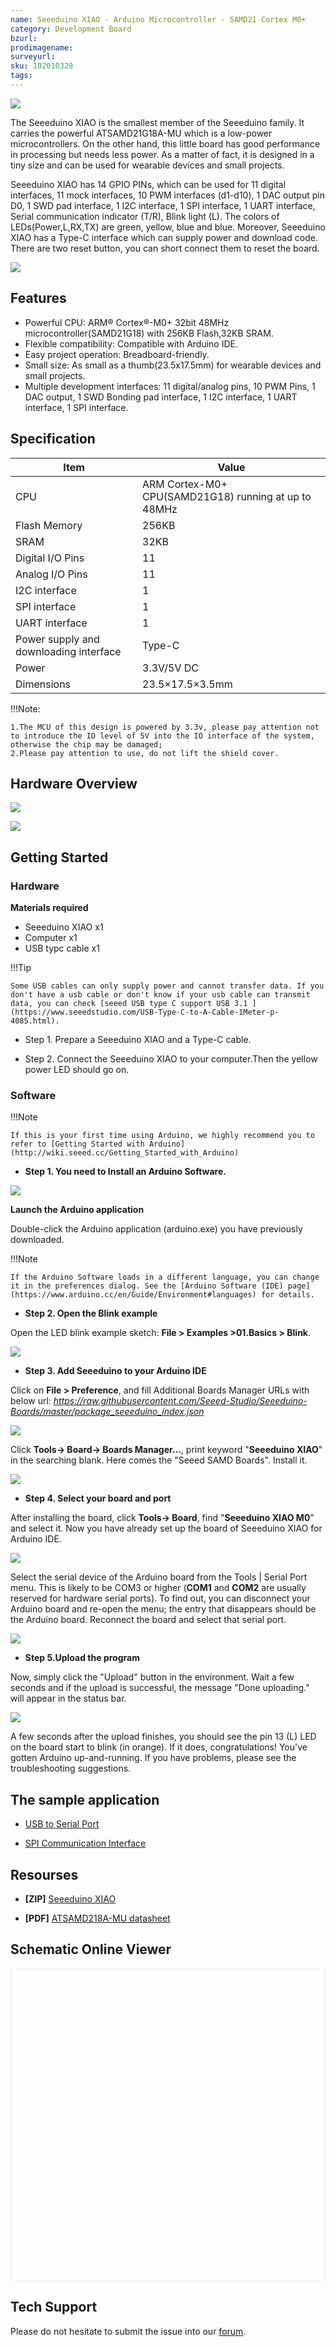 ```yaml
---
name: Seeeduino XIAO - Arduino Microcontroller - SAMD21 Cortex M0+
category: Development Board
bzurl: 
prodimagename:
surveyurl: 
sku: 102010328
tags:
---
```


![](https://raw.githubusercontent.com/SeeedDocument/Seeeduino-XIAO/master/img/Seeeduino-XIAO-preview-1.jpg)

The Seeeduino XIAO is the smallest member of the Seeeduino family. It carries the powerful ATSAMD21G18A-MU which is a low-power microcontrollers. On the other hand, this little board has good performance in processing but needs less power. As a matter of fact, it is designed in a tiny size and can be used for wearable devices and small projects.

Seeeduino XIAO has 14 GPIO PINs, which can be used for 11 digital interfaces, 11 mock interfaces, 10 PWM interfaces (d1-d10), 1 DAC output pin D0, 1 SWD pad interface, 1 I2C interface, 1 SPI interface, 1 UART interface, Serial communication indicator (T/R), Blink light (L). The colors of LEDs(Power,L,RX,TX) are green, yellow, blue and blue. Moreover, Seeeduino XIAO has a Type-C interface which can supply power and download code. There are two reset button, you can short connect them to reset the board.


<p style=":center"><a href="https://www.seeedstudio.com/Seeeduino-XIAO-Arduino-Microcontroller-SAMD21-Cortex-M0+-p-4426.html" target="_blank"><img src="https://github.com/SeeedDocument/wiki_english/raw/master/docs/images/300px-Get_One_Now_Banner-ragular.png" /></a></p>


## Features

- Powerful CPU: ARM® Cortex®-M0+ 32bit 48MHz microcontroller(SAMD21G18) with 256KB Flash,32KB SRAM.
- Flexible compatibility: Compatible with Arduino IDE.
- Easy project operation: Breadboard-friendly.
- Small size: As small as a thumb(23.5x17.5mm) for wearable devices and small projects.
- Multiple development interfaces: 11 digital/analog pins, 10 PWM Pins, 1 DAC output, 1 SWD Bonding pad interface, 1 I2C interface, 1 UART interface, 1 SPI interface.

## Specification

|Item|Value|
|---|---|
|CPU|ARM Cortex-M0+ CPU(SAMD21G18) running at up to 48MHz|
|Flash Memory|256KB|
|SRAM|32KB|
|Digital I/O Pins|11|
|Analog I/O Pins|11|
|I2C interface|1|
|SPI interface|1|
|UART interface|1|
|Power supply and downloading interface| Type-C|
|Power|3.3V/5V DC|
|Dimensions|23.5×17.5×3.5mm|


!!!Note:

    1.The MCU of this design is powered by 3.3v, please pay attention not to introduce the IO level of 5V into the IO interface of the system, otherwise the chip may be damaged;
    2.Please pay attention to use, do not lift the shield cover.




## Hardware Overview


![](https://github.com/SeeedDocument/Seeeduino-XIAO/raw/master/img/Seeeduino-XIAO-pinout.jpg)


![](https://github.com/SeeedDocument/Seeeduino-XIAO/raw/master/img/Seeeduino%20XIAO%20pinout%202.png)




## Getting Started


### Hardware


**Materials required**

- Seeeduino XIAO x1 
- Computer x1
- USB typc cable x1

!!!Tip

    Some USB cables can only supply power and cannot transfer data. If you don't have a usb cable or don't know if your usb cable can transmit data, you can check [seeed USB type C support USB 3.1 ](https://www.seeedstudio.com/USB-Type-C-to-A-Cable-1Meter-p-4085.html).


- Step 1. Prepare a Seeeduino XIAO and a Type-C cable.

- Step 2. Connect the Seeeduino XIAO to your computer.Then the yellow power LED should go on.


### Software


!!!Note


    If this is your first time using Arduino, we highly recommend you to refer to [Getting Started with Arduino](http://wiki.seeed.cc/Getting_Started_with_Arduino)



- **Step 1. You need to Install an Arduino Software.**


[![](https://raw.githubusercontent.com/SeeedDocument/Seeeduino_Stalker_V3_1/master/images/Download_IDE.png)](https://www.arduino.cc/en/Main/Software)


**Launch the Arduino application**

Double-click the Arduino application (arduino.exe) you have previously downloaded.


!!!Note
 
    If the Arduino Software loads in a different language, you can change it in the preferences dialog. See the [Arduino Software (IDE) page](https://www.arduino.cc/en/Guide/Environment#languages) for details.


- **Step 2. Open the Blink example**  

Open the LED blink example sketch: **File > Examples >01.Basics > Blink**.


![](https://raw.githubusercontent.com/SeeedDocument/Seeeduino_GPRS/master/img/select_blink.png)


- **Step 3. Add Seeeduino to your Arduino IDE**

Click on **File > Preference**, and fill Additional Boards Manager URLs with below url:
    *https://raw.githubusercontent.com/Seeed-Studio/Seeeduino-Boards/master/package_seeeduino_index.json*


![](https://github.com/SeeedDocument/Seeeduino-Femto/raw/master/.img/wiki2.png)


Click **Tools-> Board-> Boards Manager...**, print  keyword "**Seeeduino XIAO**" in the searching blank. Here comes the "Seeed SAMD Boards". Install it.


![](https://raw.githubusercontent.com/SeeedDocument/Seeeduino-XIAO/master/img/Seeeduino-XIAO-board.png)


- **Step 4. Select your board and port** 

After installing the board, click **Tools-> Board**, find "**Seeeduino XIAO M0**" and select it. Now you have already set up the board of Seeeduino XIAO for Arduino IDE.


![](https://raw.githubusercontent.com/SeeedDocument/Seeeduino-XIAO/master/img/board.png)




Select the serial device of the Arduino board from the Tools | Serial Port menu. This is likely to be COM3 or higher (**COM1** and **COM2** are usually reserved for hardware serial ports). To find out, you can disconnect your Arduino board and re-open the menu; the entry that disappears should be the Arduino board. Reconnect the board and select that serial port.


![](https://raw.githubusercontent.com/SeeedDocument/Seeeduino-XIAO/master/img/port.png)


- **Step 5.Upload the program**  


Now, simply click the "Upload" button in the environment. Wait a few seconds and if the upload is successful, the message "Done uploading." will appear in the status bar.


![](https://raw.githubusercontent.com/SeeedDocument/Seeeduino_GPRS/master/img/upload_image.png)

 
 A few seconds after the upload finishes, you should see the pin 13 (L) LED on the board start to blink (in orange). If it does, congratulations! You've gotten Arduino up-and-running. If you have problems, please see the troubleshooting suggestions.

## The sample application


 - [USB to Serial Port](https://github.com/SeeedDocument/Seeeduino-XIAO/blob/master/USB-to-Serial-Port.md)



- [SPI Communication Interface](https://github.com/SeeedDocument/Seeeduino-XIAO/blob/master/SPI-Communication-Interface.md)




## Resourses

- **[ZIP]** [Seeeduino XIAO](https://github.com/SeeedDocument/Seeeduino-XIAO/raw/master/res/Seeeduino-XIAO-v1.0.zip)

- **[PDF]** [ATSAMD218A-MU datasheet](https://github.com/SeeedDocument/Seeeduino-XIAO/raw/master/res/ATSAMD21G18A-MU-Datasheet.pdf)


## Schematic Online Viewer


<div class="altium-ecad-viewer" data-project-src="https://github.com/SeeedDocument/Seeeduino-XIAO/raw/master/res/Seeeduino-XIAO-v1.0.zip" style="border-radius: 0px 0px 4px 4px; height:500px; border-style: solid; border-width: 1px; border-color: rgb(241,241, 241); overflow: hidden; max-width: 1280px; max-height: 700px; box-sizing: border-box;" /></div>
 
 
## Tech Support
Please do not hesitate to submit the issue into our [forum](https://forum.seeedstudio.com/).
